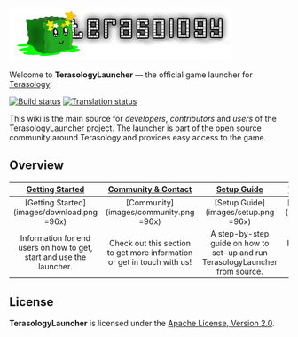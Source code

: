 ![Terasology Logo](/src/main/resources/org/terasology/launcher/images/logo.png)

Welcome to **TerasologyLauncher** &mdash; the official game launcher for [Terasology](https://github.com/MovingBlocks/Terasology/)!

[![Build status](http://jenkins.terasology.org/view/Launcher/job/TerasologyLauncherStable/badge/icon)](http://jenkins.terasology.org/view/Launcher/job/TerasologyLauncherStable/)
[![Translation status](http://translate.terasology.org/widgets/terasologylauncher-shields-badge.svg)](http://translate.terasology.org/engage/terasologylauncher/?utm_source=widget)

This wiki is the main source for *developers*, *contributors* and *users* of the TerasologyLauncher project. 
The launcher is part of the open source community around Terasology and provides easy access to the game. 


## Overview

|[Getting Started](Getting-Started.md)|[Community &amp; Contact](Community.md)|[Setup Guide](Setup-Guide.md)|[Technical Documentation](Documentation.md)|
|:-----------------------------------:|:-------------------------------------:|:---------------------------:|:-----------------------------------------:|
|[Getting Started](images/download.png =96x)|[Community](images/community.png =96x)|[Setup Guide](images/setup.png =96x)|[Technical Documentation](images/documentation.png =96x)|
|Information for end users on how to get, start and use the launcher.|Check out this section to get more information or get in touch with us!|A step-by-step guide on how to set-up and run TerasologyLauncher from source.|In-depth information about the techniques used in TerasologyLauncher.|

## License
__TerasologyLauncher__ is licensed under the [Apache License, Version 2.0](http://www.apache.org/licenses/LICENSE-2.0.html).

